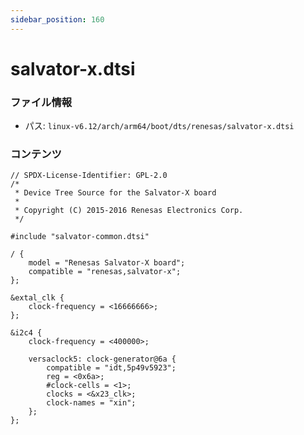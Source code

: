 ```yaml
---
sidebar_position: 160
---
```

# salvator-x.dtsi

### ファイル情報

- パス: `linux-v6.12/arch/arm64/boot/dts/renesas/salvator-x.dtsi`

### コンテンツ

```dtsi
// SPDX-License-Identifier: GPL-2.0
/*
 * Device Tree Source for the Salvator-X board
 *
 * Copyright (C) 2015-2016 Renesas Electronics Corp.
 */

#include "salvator-common.dtsi"

/ {
	model = "Renesas Salvator-X board";
	compatible = "renesas,salvator-x";
};

&extal_clk {
	clock-frequency = <16666666>;
};

&i2c4 {
	clock-frequency = <400000>;

	versaclock5: clock-generator@6a {
		compatible = "idt,5p49v5923";
		reg = <0x6a>;
		#clock-cells = <1>;
		clocks = <&x23_clk>;
		clock-names = "xin";
	};
};

```
